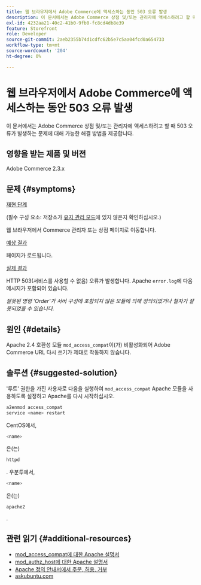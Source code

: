 ```yaml
---
title: 웹 브라우저에서 Adobe Commerce에 액세스하는 동안 503 오류 발생
description: 이 문서에서는 Adobe Commerce 상점 및/또는 관리자에 액세스하려고 할 때 503 오류가 발생하는 문제에 대해 가능한 해결 방법을 제공합니다.
exl-id: 4232aa21-40c2-41b0-9fb0-fc8cd4db8e39
feature: Storefront
role: Developer
source-git-commit: 2aeb2355b74d1cdfc62b5e7c5aa04fcd0a654733
workflow-type: tm+mt
source-wordcount: '204'
ht-degree: 0%

---
```


# 웹 브라우저에서 Adobe Commerce에 액세스하는 동안 503 오류 발생

이 문서에서는 Adobe Commerce 상점 및/또는 관리자에 액세스하려고 할 때 503 오류가 발생하는 문제에 대해 가능한 해결 방법을 제공합니다.

## 영향을 받는 제품 및 버전

Adobe Commerce 2.3.x

## 문제 {#symptoms}

<u>재현 단계</u>

(필수 구성 요소: 저장소가 [유지 관리 모드](https://experienceleague.adobe.com/ko/docs/commerce-operations/configuration-guide/cli/set-mode#config-mode-show)에 있지 않은지 확인하십시오.)

웹 브라우저에서 Commerce 관리자 또는 상점 페이지로 이동합니다.

<u>예상 결과</u>

페이지가 로드됩니다.

<u>실제 결과</u>

HTTP 503(서비스를 사용할 수 없음) 오류가 발생합니다. Apache `error.log`에 다음 메시지가 포함되어 있습니다.

*잘못된 명령 &#39;Order&#39;가 서버 구성에 포함되지 않은 모듈에 의해 정의되었거나 철자가 잘못되었을 수 있습니다.*

## 원인 {#details}

Apache 2.4 호환성 모듈 `mod_access_compat`이(가) 비활성화되어 Adobe Commerce URL 다시 쓰기가 제대로 작동하지 않습니다.

## 솔루션 {#suggested-solution}

&#39;루트&#39; 권한을 가진 사용자로 다음을 실행하여 `mod_access_compat` Apache 모듈을 사용하도록 설정하고 Apache를 다시 시작하십시오.

```bash
a2enmod access_compat
service <name> restart
```

CentOS에서,

```bash
<name>
```

은(는)

```bash
httpd
```

. 우분투에서,

```bash
<name>
```

은(는)

```bash
apache2
```

.

## 관련 읽기 {#additional-resources}

* [mod\_access\_compat에 대한 Apache 설명서](https://httpd.apache.org/docs/current/mod/mod_access_compat.html)
* [mod\_authz\_host에 대한 Apache 설명서](https://httpd.apache.org/docs/current/mod/mod_authz_host.html)
* [Apache 정의 안내서에서 주문, 허용, 거부](https://docstore.mik.ua/orelly/linux/apache/ch05_06.htm)
* [askubuntu.com](https://askubuntu.com/questions/335228/changes-in-apache-config-between-12-04-2-and-12-04-3-lts)
